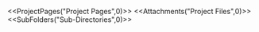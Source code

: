 <!-- --- 
title: autosummary 
-->

<<ProjectPages("Project Pages",0)>> 
<<Attachments("Project Files",0)>> 
<<SubFolders("Sub-Directories",0)>>

